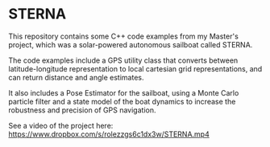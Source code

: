 # STERNA

This repository contains some C++ code examples from 
my Master's project, which was a solar-powered
autonomous sailboat called STERNA.

The code examples include a GPS utility class that
converts between latitude-longitude representation
to local cartesian grid representations, and can
return distance and angle estimates.

It also includes a Pose Estimator for the sailboat,
using a Monte Carlo particle filter and a state model
of the boat dynamics to increase the 
robustness and precision of GPS navigation.

See a video of the project here:
https://www.dropbox.com/s/rolezzgs6c1dx3w/STERNA.mp4

